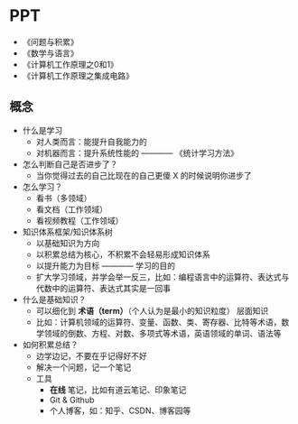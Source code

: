 # PPT

* 《问题与积累》
* 《数学与语言》
* 《计算机工作原理之0和1》
* 《计算机工作原理之集成电路》

## 概念

* 什么是学习
  * 对人类而言：能提升自我能力的
  * 对机器而言：提升系统性能的 ———— 《统计学习方法》
* 怎么判断自己是否进步了？
  * 当你觉得过去的自己比现在的自己更傻 X 的时候说明你进步了
* 怎么学习？
  * 看书（多领域）
  * 看文档（工作领域）
  * 看视频教程（工作领域）
* 知识体系框架/知识体系树
  * 以基础知识为方向
  * 以积累总结为核心，不积累不会轻易形成知识体系
  * 以提升能力为目标 ———— 学习的目的
  * 扩大学习领域，并学会举一反三，比如：编程语言中的运算符、表达式与代数中的运算符、表达式其实是一回事
* 什么是基础知识？
  * 可以细化到 **术语（term）**（个人认为是最小的知识粒度） 层面知识
  * 比如：计算机领域的运算符、变量、函数、类、寄存器、比特等术语，数学领域的倒数、方程、对数、多项式等术语，英语领域的单词、语法等
* 如何积累总结？
  * 边学边记，不要在乎记得好不好
  * 解决一个问题，记一个笔记
  * 工具
    * **在线** 笔记，比如有道云笔记、印象笔记
    * Git & Github
    * 个人博客，如：知乎、CSDN、博客园等
